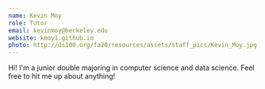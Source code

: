 ```yaml
---
name: Kevin Moy
role: Tutor
email: kevinmoy@berkeley.edu
website: kmoy1.github.io
photo: http://ds100.org/fa20/resources/assets/staff_pics/Kevin_Moy.jpg
---
```


Hi! I'm a junior double majoring in computer science and data science. Feel free to hit me up about anything!

